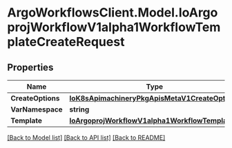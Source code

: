 # ArgoWorkflowsClient.Model.IoArgoprojWorkflowV1alpha1WorkflowTemplateCreateRequest

## Properties

Name | Type | Description | Notes
------------ | ------------- | ------------- | -------------
**CreateOptions** | [**IoK8sApimachineryPkgApisMetaV1CreateOptions**](IoK8sApimachineryPkgApisMetaV1CreateOptions.md) |  | [optional] 
**VarNamespace** | **string** |  | [optional] 
**Template** | [**IoArgoprojWorkflowV1alpha1WorkflowTemplate**](IoArgoprojWorkflowV1alpha1WorkflowTemplate.md) |  | [optional] 

[[Back to Model list]](../README.md#documentation-for-models) [[Back to API list]](../README.md#documentation-for-api-endpoints) [[Back to README]](../README.md)

